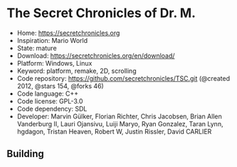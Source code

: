 # The Secret Chronicles of Dr. M.

- Home: https://secretchronicles.org
- Inspiration: Mario World
- State: mature
- Download: https://secretchronicles.org/en/download/
- Platform: Windows, Linux
- Keyword: platform, remake, 2D, scrolling
- Code repository: https://github.com/secretchronicles/TSC.git (@created 2012, @stars 154, @forks 46)
- Code language: C++
- Code license: GPL-3.0
- Code dependency: SDL
- Developer: Marvin Gülker, Florian Richter, Chris Jacobsen, Brian Allen Vanderburg II, Lauri Ojansivu, Luiji Maryo, Ryan Gonzalez, Taran Lynn, hgdagon, Tristan Heaven, Robert W, Justin Rissler, David CARLIER

## Building
